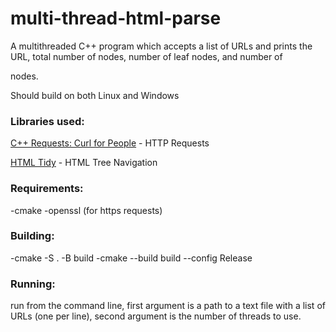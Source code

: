 # multi-thread-html-parse
A multithreaded C++ program which accepts a list of URLs and prints the URL, total number of nodes, number of leaf nodes, and number of <div> nodes.

Should build on both Linux and Windows

### Libraries used:

[C++ Requests: Curl for People](https://github.com/whoshuu/cpr) -  HTTP Requests

[HTML Tidy](https://github.com/htacg/tidy-html5/) - HTML Tree Navigation

### Requirements:

-cmake
-openssl (for https requests)

### Building:
-cmake -S . -B build
-cmake --build build --config Release

### Running:
run from the command line, first argument is a path to a text file with a list of URLs (one per line), second argument is the number of threads to use.
